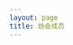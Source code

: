 ```yaml
---
layout: page
title: 协会成员
---
```

<script setup>
  import {
  VPTeamPage,
  VPTeamPageTitle,
  VPTeamMembers
  VPTeamPageSection
} from 'vitepress/theme'

const members2023 = [
  {
    avatar: 'https://www.github.com/yyx990803.png',
    name: 'Evan You',
    title: 'Creator',
    links: [
      { icon: 'github', link: 'https://github.com/yyx990803' },
      { icon: 'twitter', link: 'https://twitter.com/youyuxi' }
    ]
  },
  {
    avatar: 'https://www.github.com/yyx990803.png',
    name: 'Red',
    desc: '大光头',
    org: '计算机学院',
    inks: [
      { icon: 'github', link: 'https://github.com/yyx990803' },
      { icon: 'twitter', link: 'https://twitter.com/youyuxi' }
            ]
  }
]
</script>

<VPTeamPage>
  <VPTeamPageTitle>
    <template #title>华中师范大学 无人机协会</template>
    <template #lead>太庙</template>
  </VPTeamPageTitle>
  <VPTeamPageSection>
    <template #title>2023级</template>
    <template #lead>...</template>
    <template #members>
      <VPTeamMembers size="small" :members="members2023">
    </template>
  </VPTeamPageSection>
</VPTeamPage>